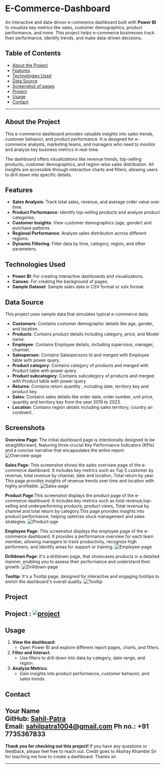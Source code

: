 # E-Commerce-Dashboard

An interactive and data-driven e-commerce dashboard built with **Power BI** to visualize key metrics like sales, customer demographics, product performance, and more. This project helps e-commerce businesses track their performance, identify trends, and make data-driven decisions.

## Table of Contents
- [About the Project](#about-the-project)
- [Features](#features)
- [Technologies Used](#technologies-used)
- [Data Source](#data-source)
- [Screenshot of pages](#Screenshots)
- [Project](#Project)
- [Usage](#usage)
- [Contact](#contact)

---

## About the Project
This e-commerce dashboard provides valuable insights into sales trends, customer behavior, and product performance. It is designed for e-commerce analysts, marketing teams, and managers who need to monitor and analyze key business metrics in real-time. 

The dashboard offers visualizations like revenue trends, top-selling products, customer demographics, and region-wise sales distribution. All insights are accessible through interactive charts and filters, allowing users to drill down into specific details.

## Features
- **Sales Analysis**: Track total sales, revenue, and average order value over time.
- **Product Performance**: Identify top-selling products and analyze product categories.
- **Customer Insights**: View customer demographics (age, gender) and purchase patterns.
- **Regional Performance**: Analyze sales distribution across different regions.
- **Dynamic Filtering**: Filter data by time, category, region, and other parameters.
  
## Technologies Used
- **Power BI**: For creating interactive dashboards and visualizations.
- **Canvas**: For creating the background of pages.
- **Sample Dataset**: Sample sales data in CSV format or xslx format.

## Data Source
This project uses sample data that simulates typical e-commerce data:
- **Customers**: Contains customer demographic details like age, gender, and location.
- **Products**: Contains product details including category, price, and Model name.
- **Employee**: Contains Employee details, including supervisor, manager, channel.
- **Salesperson**: Contains Salespersons Id and merged with Employee table with power query.
- **Product category**: Contains category of products and merged with Product table with power query.
- **Product subcategory**: Contains subcategory of products and merged with Product table with power query
- **Returns**: Contains return quantity , including date, territory key and product key.
- **Sales**: Contains sales details like order date, order number, unit price, quantity and territory key from the year 2019 to 2023.
- **Location**: Contains region details including sales territory, country an continent .

## Screenshots
  **Overview Page**: The initial dashboard page is intentionally designed to be straightforward, featuring three crucial Key Performance Indicators (KPIs) and a concise narrative that encapsulates the entire report.
  ![Overview-page](assets/images/Overview_page.png)

  **Sales Page**: This screenshot shows the sales overview page of the e-commerce dashboard. It includes key metrics such as Top 5 customer by revenue, total revenue by channel, date and location, Total return by year. This page provides insights of revenue trends over time and location with highly profitable.
   ![Sales-page](assets/images/Sales_page.png)

  **Product Page**:This screenshot displays the product page of the e-commerce dashboard. It includes key metrics such as total revenue,top-selling and underperforming products, product views, Total revenue by channel and total return by category.This page provides insights into product performance, helping optimize stock management and sales strategies.
   ![Product-pge](assets/images/Product_page.png)

  **Employee Page**: This screenshot displays the employee page of the e-commerce dashboard. It provides a performance overview for each team member, allowing managers to track productivity, recognize high performers, and identify areas for support or training.
    ![Employee-page](assets/images/Employee_page.png)

  **Drilldown Page**: It's a drilldown page, that showcases products in a detailed manner, enabling you to assess their performance and understand their growth. 
   ![Drilldown-page](assets/images/Details_page.png)

  **Tooltip**: It's a Tooltip page, designed for interactive and engaging tooltips to enrich the dashboard's overall quality.
    ![Tooltip](assets/images/Tooltips_page.png)

## Project
  ## **Project** : [![project](E-commerce_dashboard.pbix)](assets/project/E-commerce-Dashboard.pbix)
## Usage
1. **View the dashboard**:
   - Open Power BI and explore different report pages, charts, and filters.
2. **Filter and Interact**:
   - Use filters to drill down into data by category, date range, and region.
3. **Analyze Metrics**:
   - Gain insights into product performance, customer behavior, and sales trends.

## Contact
**Your Name**  
GitHub: [Sahil-Patra](https://github.com/Sahil-Patra)  
Email: sahilpatra1004@gmail.com
Ph no.: +91 7735367833
---

**Thank you for checking out this project!** If you have any questions or feedback, please feel free to reach out.
Credit goes to Akshay Khamble Sir for teaching me how to create a dashboard. Thanks sir.


---
